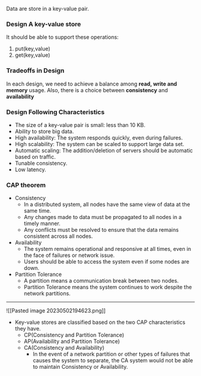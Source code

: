 Data are store in a key-value pair.

### Design A key-value store
It should be able to support these operations:
1. put(key,value)
2. get(key,value)

### Tradeoffs in Design
In each design, we need to achieve a balance among **read, write and memory** usage. Also, there is a choice between **consistency** and **availability**

### Design Following Characteristics
- The size of a key-value pair is small: less than 10 KB.
- Ability to store big data.
- High availability: The system responds quickly, even during failures.
- High scalability: The system can be scaled to support large data set.
- Automatic scaling: The addition/deletion of servers should be automatic based on traffic.
- Tunable consistency.
- Low latency.
### CAP theorem
- Consistency
	- In a distributed system, all nodes have the same view of data at the same time.
	- Any changes made to data must be propagated to all nodes in a timely manner.
	- Any conflicts must be resolved to ensure that the data remains consistent across all nodes.
- Availability
	- The system remains operational and responsive at all times, even in the face of failures or network issue.
	- Users should be able to access the system even if some nodes are down.
- Partition Tolerance
	- A partition means a communication break between two nodes.
	- Partition Tolerance means the system continues to work despite the network partitions.
***
![[Pasted image 20230502194623.png]]

- Key-value stores are classified based on the two CAP characteristics they have.
	- CP(Consistency and Partition Tolerance)
	- AP(Availability and Partition Tolerance)
	- CA(Consistency and Availability)
		- In the event of a network partition or other types of failures that causes the system to separate, the CA system would not be able to maintain Consistency or Availability.

